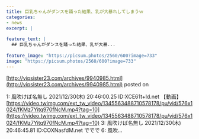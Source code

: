 ```yaml
---
title: 巨乳ちゃんがダンスを踊った結果、乳が大暴れしてしまうｗ
categories:
- news
excerpt: |
  
feature_text: |
  ## 巨乳ちゃんがダンスを踊った結果、乳が大暴...
  
feature_image: "https://picsum.photos/2560/600?image=733"
image: "https://picsum.photos/2560/600?image=733"
---
```


[http://vipsister23.com/archives/9940985.html](http://vipsister23.com/archives/9940985.html)
posted on 

<!--more-->

1: 風吹けば名無し 2021/12/30(木) 20:46:00.25 ID:XCE61t+Id.net 【動画】[https://video.twimg.com/ext_tw_video/1345563488710578178/pu/vid/576x1024/fKMz7Yitq970fNcM.mp4?tag=10](https://video.twimg.com/ext_tw_video/1345563488710578178/pu/vid/576x1024/fKMz7Yitq970fNcM.mp4?tag=10) 3: 風吹けば名無し 2021/12/30(木) 20:46:45.81 ID:COXNasfdM.net ででで 6: 風吹...
